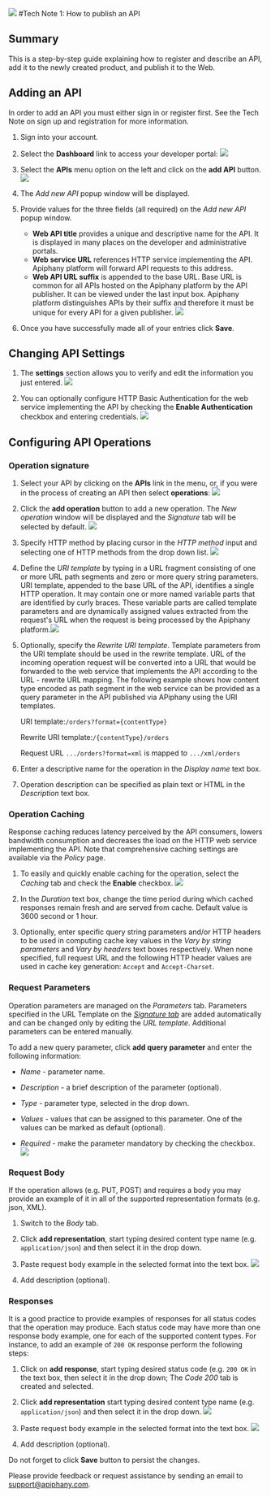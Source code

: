 ![](images/logo.png)
#Tech Note 1: How to publish an API

## Summary
This is a step-by-step guide explaining how to register and describe an API, add it to the newly created product, and publish it to the Web.

## Adding an API

In order to add an API you must either sign in or register first. See the Tech Note on sign up and registration for more information. 

1. Sign into your account.

1. Select the **Dashboard** link to access your developer portal:
![](images/tn01_02_dashboard.png)

1. Select the **APIs** menu option on the left and click on the **add API** button. ![](images/tn01_03_addapi.png)

1. The *Add new API* popup window will be displayed. 

1. Provide values for the three fields (all required) on the *Add new API* popup window.
	- **Web API title** provides a unique and descriptive name for the API. It is displayed in many places on the developer and administrative portals.
	- **Web service URL** references HTTP service implementing the API. Apiphany platform will forward API requests to this address.
	- **Web API URL suffix** is appended to the base URL. Base URL is common for all APIs hosted on the Apiphany platform by the API publisher. It can be viewed under the last input box. Apiphany platform distinguishes APIs by their suffix and therefore it must be unique for every API for a given publisher. ![](images/tn01_04_new_api.png)

1. Once you have successfully made all of your entries click **Save**.
 
## Changing API Settings

1. The **settings** section allows you to verify and edit the information you just entered. ![](images/tn01_06_settings.png)

2. You can optionally configure HTTP Basic Authentication for the web service implementing the API by checking the **Enable Authentication** checkbox and entering credentials. ![](images/tn01_07_authentication.png)
 
## Configuring API Operations

### <a id="url_template"></a> Operation signature
1. Select your API by clicking on the **APIs** link in the menu, or, if you were in the process of creating an API then select **operations**: 
![](images/tn01_08_operations.png)

2. Click the **add operation** button to add a new operation. The *New operation* window will be displayed and the *Signature* tab will be selected by default. ![](images/tn01_09_operation_signature.png)

3. Specify HTTP method by placing cursor in the *HTTP method* input and selecting one of HTTP methods from the drop down list. ![](images/tn01_10_http_method.png)
 
4. Define the *URI template* by typing in a URL fragment consisting of one or more URL path segments and zero or more query string parameters. URI template, appended to the base URL of the API, identifies a single HTTP operation. It may contain one or more named variable parts that are identified by curly braces. These variable parts are called template parameters and are dynamically assigned values extracted from the request's URL when the request is being processed by the Apiphany platform.![](images/tn01_11_uri_template.png)

5. Optionally, specify the *Rewrite URI template*. Template parameters from the URI template should be used in the rewrite template. URL of the incoming operation request will be converted into a URL that would be forwarded to the web service that implements the API according to the URL - rewrite URL mapping. The following example shows how content type encoded as path segment in the web service can be provided as a query parameter in the API published via APiphany using the URI templates.
	
	URI template:`/orders?format={contentType}`
	
	Rewrite URI template:`/{contentType}/orders`
	
	Request URL `.../orders?format=xml` is mapped to `.../xml/orders`

5. Enter a descriptive name for the operation in the *Display name* text box.

6. Operation description can be specified as plain text or HTML in the *Description* text box.
 
### Operation Caching
Response caching reduces latency perceived by the API consumers, lowers bandwidth consumption and decreases the load on the HTTP web service implementing the API. Note that comprehensive caching settings are available via the *Policy* page.
 
1. To easily and quickly enable caching for the operation, select the *Caching* tab and check the **Enable** checkbox. ![](images/tn01_12_enable_cache.png)

2. In the *Duration* text box, change the time period during which cached responses remain fresh and are served from cache. Default value is 3600 second or 1 hour.

3. Optionally, enter specific query string parameters and/or HTTP headers to be used in computing cache key values in the *Vary by string parameters* and *Vary by headers* text boxes respectively. When none specified, full request URL and the following HTTP header values are used in cache key generation: `Accept` and `Accept-Charset`. 

### Request Parameters
Operation parameters are managed on the *Parameters* tab. Parameters specified in the URL Template on the [*Signature tab*](#url_template) are added automatically and can be changed only by editing the *URL template*. Additional parameters can be entered manually.

To add a new query parameter, click **add query parameter** and enter the following information:

- *Name* - parameter name.

- *Description* - a brief description of the parameter (optional).

- *Type* - parameter type, selected in the drop down.

- *Values* - values that can be assigned to this parameter. One of the values can be marked as default (optional).

- *Required* - make the parameter mandatory by checking the checkbox. ![](images/tn01_13_request_parameters.png)

### Request Body
If the operation allows (e.g. PUT, POST) and requires a body you may provide an example of it in all of the supported representation formats (e.g. json, XML). 

1. Switch to the *Body* tab.

2. Click **add representation**, start typing desired content type name (e.g. `application/json`) and then select it in the drop down.

3. Paste request body example in the selected format into the text box. ![](images/tn01_14_request_body.PNG)

4. Add description (optional).

### Responses
It is a good practice to provide examples of responses for all status codes that the operation may produce. Each status code may have more than one response body example, one for each of the supported content types. For instance, to add an example of `200 OK` response perform the following steps:

1. Click on **add response**, start typing desired status code (e.g. `200 OK` in the text box, then select it in the drop down; The *Code 200* tab is created and selected.

2. Click **add representation** start typing desired content type name (e.g. `application/json`) and then select it in the drop down. ![](images/tn01_15_response_body_content_type.png)

3. Paste request body example in the selected format into the text box. ![](images/tn01_16_response_body.png) 

4. Add description (optional).

Do not forget to click **Save** button to persist the changes.

Please provide feedback or request assistance by sending an email to [support@apiphany.com](mailto:support@apiphany.com).
